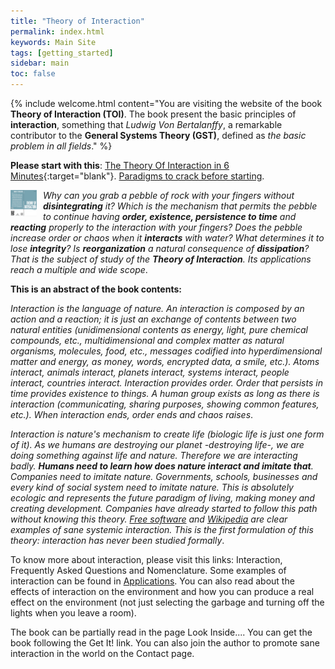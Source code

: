 ```yaml
---
title: "Theory of Interaction"
permalink: index.html
keywords: Main Site
tags: [getting_started]
sidebar: main
toc: false
---
```

{% include welcome.html content="You are visiting the website of the book **Theory of Interaction (TOI)**. The book present the basic principles of **interaction**, something that _Ludwig Von Bertalanffy_, a remarkable contributor to the **General Systems Theory (GST)**, defined as _the basic problem in all fields_." %}

**Please start with this**: [The Theory Of Interaction in 6 Minutes](https://www.youtube.com/watch?v=O6npQhevzI0){:target="blank"}. [Paradigms to crack before starting](paradigms).

<img src="images/cover.png" style="max-width: 250px; float:left; margin-right:10px;" alt="Theory Of Interaction" height="42" width="42" /> _Why can you grab a pebble of rock with your fingers without **disintegrating** it? Which is the mechanism that permits the pebble to continue having **order, existence, persistence to time** and **reacting** properly to the interaction with your fingers? Does the pebble increase order or chaos when it **interacts** with water? What determines it to lose **integrity**? Is **reorganization** a natural consequence of **dissipation**? That is the subject of study of the **Theory of Interaction**. Its applications reach a multiple and wide scope_.

**This is an abstract of the book contents:**

_Interaction is the language of nature. An interaction is composed by an action and a reaction; it is just an exchange of contents between two natural entities (unidimensional contents as energy, light, pure chemical compounds, etc., multidimensional and complex matter as natural organisms, molecules, food, etc., messages codified into hyperdimensional matter and energy, as money, words, encrypted data, a smile, etc.). Atoms interact, animals interact, planets interact, systems interact, people interact, countries interact. Interaction provides order. Order that persists in time provides existence to things. A human group exists as long as there is interaction (communicating, sharing purposes, showing common features, etc.). When interaction ends, order ends and chaos raises_.

_Interaction is nature's mechanism to create life (biologic life is just one form of it). As we humans are destroying our planet -destroying life-, we are doing something against life and nature. Therefore we are interacting badly. **Humans need to learn how does nature interact and imitate that**. Companies need to imitate nature. Governments, schools, businesses and every kind of social system need to imitate nature. This is absolutely ecologic and represents the future paradigm of living, making money and creating development. Companies have already started to follow this path without knowing this theory. [Free software](http://en.wikipedia.org/wiki/Free_software) and [Wikipedia](http://en.wikipedia.org/) are clear examples of sane systemic interaction. This is the first formulation of this theory: interaction has never been studied formally_.

To know more about interaction, please visit this links: Interaction, Frequently Asked Questions and Nomenclature. Some examples of interaction can be found in [Applications](applications). You can also read about the effects of interaction on the environment and how you can produce a real effect on the environment (not just selecting the garbage and turning off the lights when you leave a room).

The book can be partially read in the page Look Inside.... You can get the book following the Get It! link. You can also join the author to promote sane interaction in the world on the Contact page<span class="glyphicon glyphicon-info-sign" id="interaction" data-toggle="popover"></span>.

